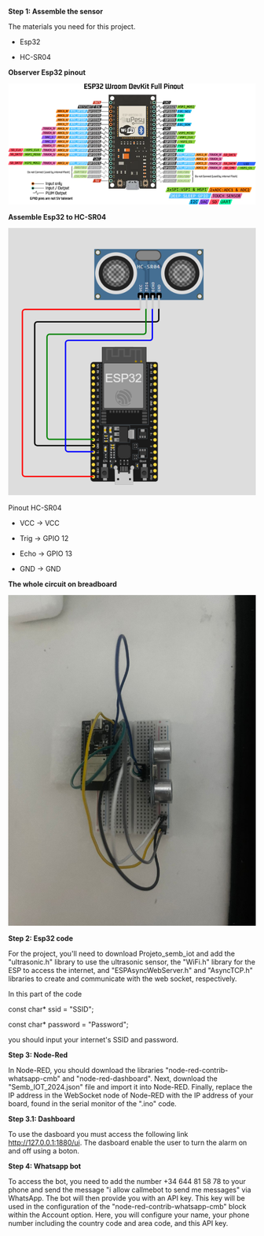 **Step 1: Assemble the sensor**

The materials you need for this project.

- Esp32

- HC-SR04
  
**Observer Esp32 pinout**
  
![pinout](https://github.com/ma-river/IOT2024/blob/main/Images/esp32-pinout-reference-wroom-devkit.png)

**Assemble Esp32 to HC-SR04**

<img src="/Images/Conections_esp32_sensor_ultrasonic.png"> 



Pinout HC-SR04


- VCC  -> VCC


- Trig -> GPIO 12


- Echo -> GPIO 13


- GND  -> GND

**The whole circuit on breadboard**

 ![Whole circuit](https://github.com/ma-river/IOT2024/blob/main/Images/whole_circuit.jpeg)

**Step 2: Esp32 code**

For the project, you'll need to download Projeto_semb_iot and add the "ultrasonic.h" 
library to use the ultrasonic sensor, the "WiFi.h" library for 
the ESP to access the internet, and "ESPAsyncWebServer.h" and 
"AsyncTCP.h" libraries to create and communicate with the web socket, 
respectively.

In this part of the code 

const char* ssid = "SSID";

const char* password = "Password"; 

you should input your internet's SSID and password.

**Step 3: Node-Red**

In Node-RED, you should download the libraries "node-red-contrib-whatsapp-cmb" and "node-red-dashboard". 
Next, download the "Semb_IOT_2024.json" file and import it into Node-RED. 
Finally, replace the IP address in the WebSocket node of Node-RED with the IP address of your board, found in the serial monitor of the ".ino" code.

**Step 3.1: Dashboard**

To use the dasboard you must access the following link http://127.0.0.1:1880/ui.
The dasboard enable the user to turn the alarm on and off using a boton.

**Step 4: Whatsapp bot**

To access the bot, you need to add the number +34 644 81 58 78 to your phone and send the message "i allow callmebot to send me messages" via WhatsApp. 
The bot will then provide you with an API key. This key will be used in the configuration of the "node-red-contrib-whatsapp-cmb" block within the Account option. 
Here, you will configure your name, your phone number including the country code and area code, and this API key.

